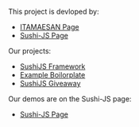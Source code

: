 This project is devloped by:
- [ITAMAESAN Page](https://github.com/itamaesanorg/)
- [Sushi-JS Page](https://github.com/itamaesanorg/)


Our projects:

- [SushiJS Framework](https://github.com/itamaesanorg/SushiJS)
- [Example Boilorplate](https://github.com/sushi-js/SushiJS-Example-01)
- [SushiJS Giveaway](https://github.com/itamaesanorg/giveawaytool)

Our demos are on the Sushi-JS page:

- [Sushi-JS Page](https://github.com/sushi-js)
